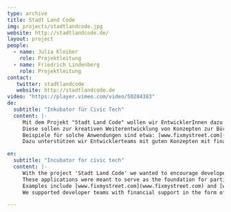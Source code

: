 ```yaml
---
type: archive
title: Stadt Land Code
img: projects/stadtlandcode.jpg
website: http://stadtlandcode.de/
layout: project
people:
  - name: Julia Kloiber
    role: Projektleitung
  - name: Friedrich Lindenberg
    role: Projektleitung
contact:
   twitter: stadtlandcode
   website: http://stadtlandcode.de
video: "https://player.vimeo.com/video/50284383"
de:
  subtitle: "Inkubator für Civic Tech"
  content: |-
     Mit dem Projekt "Stadt Land Code" wollen wir EntwicklerInnen dazu aufrufen, nützliche digitale Anwendungen für den öffentlichen Bereich zu erstellen.
     Diese sollen zur kreativen Weiterentwicklung von Konzepten zur Bürgerbeteiligung und transparentem Verwaltungs- und Regierungshandeln beitragen.
     Beispiele für solche Anwendungen sind etwa: [www.fixmystreet.com](www.fixmystreet.com) oder [www.everyblock.com](www.everyblock.com).
     Dazu unterstützen wir Entwicklerteams mit guten Konzepten mit finanzieller Starthilfe in Form von Stipendien und laden sie zu einem Camp mit Workshops nach Berlin ein.

en:
  subtitle: "Incubator for civic tech"
  content: |-
     With the project 'Stadt Land Code' we wanted to encourage developers to create useful digital applications for the public space.
     These applications were meant to serve as the foundation for participatory mechanisms and increased transparency in public administration.
     Examples include [www.fixmystreet.com](www.fixmystreet.com) and [www.everyblock.com](www.everyblock.com).
     We supported developer teams with financial support in the form of stipends and invited them to a camp with workshops in Berlin.

---
```

